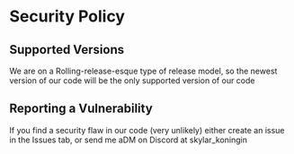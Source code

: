 # Security Policy

## Supported Versions
We are on a Rolling-release-esque type of release model, so the newest version of our code will be the only supported version of our code

## Reporting a Vulnerability
If you find a security flaw in our code (very unlikely) either create an issue in the Issues tab, or send me aDM on Discord at skylar_koningin

